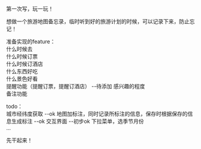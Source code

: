 第一次写，玩一玩！  
  
想做一个旅游地图备忘录，临时听到好的旅游计划的时候，可以记录下来，防止忘记！  
  
准备实现的feature：  
什么时候去  
什么时候订票  
什么时候订酒店  
什么东西好吃  
什么景色好看  
提醒功能（提醒订票，提醒订酒店）  --待添加
感兴趣的程度  
备注功能  
  
todo：  
城市经纬度获取  --ok
地图加标注，同时记录所标注的信息，保存时根据保存的信息生成标注  --ok
交互界面  --初步ok
下拉菜单，选季节月份  
...  
  
先干起来！  


